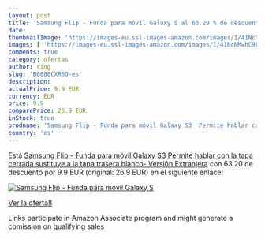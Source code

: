 ```yaml
---
layout: post
title: 'Samsung Flip - Funda para móvil Galaxy S al 63.20 % de descuento'
date: 
thumbnailImage: 'https://images-eu.ssl-images-amazon.com/images/I/41NcNMwhC9L._SL200_.jpg'
images: [ 'https://images-eu.ssl-images-amazon.com/images/I/41NcNMwhC9L._SL200_.jpg' ]
comments: true
category: ofertas
author: ring
slug: 'B0080CXR6O-es'
description:
actualPrice: 9.9 EUR
currency: EUR
price: 9.9
comparePrice: 26.9 EUR
inStock: true
prodname: 'Samsung Flip - Funda para móvil Galaxy S3  Permite hablar con la tapa cerrada  sustituye a la tapa trasera   blanco- Versión Extranjera'
country: 'es'
---
```


Está [Samsung Flip - Funda para móvil Galaxy S3  Permite hablar con la tapa cerrada  sustituye a la tapa trasera   blanco- Versión Extranjera](https://www.amazon.es/dp/B0080CXR6O/?tag=tolees-21) con 63.20 de descuento por 9.9 EUR (original: 26.9 EUR) en el siguiente enlace!

[![Samsung Flip - Funda para móvil Galaxy S](https://images-eu.ssl-images-amazon.com/images/I/41NcNMwhC9L._SL200_.jpg)](https://www.amazon.es/dp/B0080CXR6O/?tag=tolees-21)

[Ver la oferta!!](https://www.amazon.es/dp/B0080CXR6O/?tag=tolees-21)

Links participate in Amazon Associate program and might generate a comission on qualifying sales


